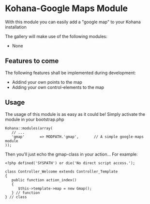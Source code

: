 # Kohana-Google Maps Module
With this module you can easily add a "google map" to your Kohana installation

The gallery will make use of the following modules:

* None

## Features to come
The following features shall be implemented during development:

* Addind your own points to the map
* Adding your own control-elements to the map

## Usage
The usage of this module is as easy as it could be! Simply activate the module in your bootstrap.php

    Kohana::modules(array(
       // ...
       'gmap'       => MODPATH.'gmap',       // A simple google-maps module
    ));

Then you'll just echo the gmap-class in your action... For example:

    <?php defined('SYSPATH') or die('No direct script access.');
    
    class Controller_Welcome extends Controller_Template
    {
       public function action_index()
       {
          $this->template->map = new Gmap();
       } // function
    } // class